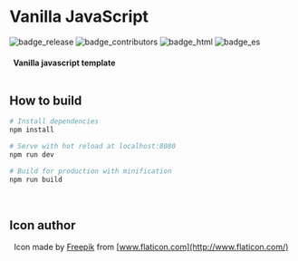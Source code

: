 # Vanilla JavaScript

![badge_release](https://img.shields.io/badge/release-v1.0.0-red.svg)
![badge_contributors](https://img.shields.io/badge/contributors-1-orange.svg)
![badge_html](https://img.shields.io/badge/html-5-yellow.svg)
![badge_es](https://img.shields.io/badge/es-6-green.svg)

#### &nbsp; Vanilla javascript template <br/><br/>

## How to build

``` bash
# Install dependencies
npm install

# Serve with hot reload at localhost:8080
npm run dev

# Build for production with minification
npm run build
```

<br/>

## Icon author

&nbsp; Icon made by [Freepik](https://www.flaticon.com/authors/freepik) from [www.flaticon.com](http://www.flaticon.com/)